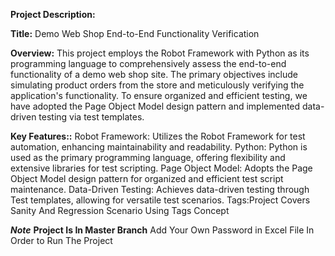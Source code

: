 **Project Description:**

**Title:**
Demo Web Shop End-to-End Functionality Verification

**Overview:**
This project employs the Robot Framework with Python as its programming language to comprehensively assess the end-to-end functionality of a demo web shop site.
The primary objectives include simulating product orders from the store and meticulously verifying the application's functionality. 
To ensure organized and efficient testing, we have adopted the Page Object Model design pattern and implemented data-driven testing via test templates.

**Key Features::**
Robot Framework: Utilizes the Robot Framework for test automation, enhancing maintainability and readability.
Python: Python is used as the primary programming language, offering flexibility and extensive libraries for test scripting.
Page Object Model: Adopts the Page Object Model design pattern for organized and efficient test script maintenance.
Data-Driven Testing: Achieves data-driven testing through Test templates, allowing for versatile test scenarios.
Tags:Project Covers Sanity And Regression Scenario Using Tags Concept

***************Note***************
**Project Is In Master Branch**
Add Your Own Password in Excel File In Order to Run The Project




